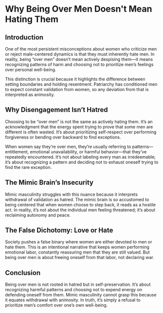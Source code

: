 # Why Being Over Men Doesn't Mean Hating Them

## Introduction

One of the most persistent misconceptions about women who criticize men or reject male-centered dynamics is that they must inherently hate men. In reality, being “over men” doesn’t mean actively despising them—it means recognizing patterns of harm and choosing not to prioritize men’s feelings over personal well-being.

This distinction is crucial because it highlights the difference between setting boundaries and holding resentment. Patriarchy has conditioned men to expect constant validation from women, so any deviation from that is interpreted as animosity.

## Why Disengagement Isn’t Hatred

Choosing to be “over men” is not the same as actively hating them. It’s an acknowledgment that the energy spent trying to prove that some men are different is often wasted. It’s about prioritizing self-respect over performing forgiveness or bending over backward to find exceptions.

When women say they’re over men, they’re usually referring to patterns—entitlement, emotional unavailability, or harmful behavior—that they’ve repeatedly encountered. It’s not about labeling every man as irredeemable; it’s about recognizing a pattern and deciding not to exhaust oneself trying to find the rare exception.

## The Mimic Brain’s Insecurity

Mimic masculinity struggles with this nuance because it interprets withdrawal of validation as hatred. The mimic brain is so accustomed to being centered that when women choose to step back, it reads as a hostile act. In reality, it’s not about the individual men feeling threatened; it’s about reclaiming autonomy and peace.

## The False Dichotomy: Love or Hate

Society pushes a false binary where women are either devoted to men or hate them. This is an intentional narrative that keeps women performing emotional labor, constantly reassuring men that they are still valued. But being over men is about freeing oneself from that labor, not declaring war.

## Conclusion

Being over men is not rooted in hatred but in self-preservation. It’s about recognizing harmful patterns and choosing not to expend energy on defending oneself from them. Mimic masculinity cannot grasp this because it equates withdrawal with animosity. In truth, it’s simply a refusal to prioritize men’s comfort over one’s own well-being.
